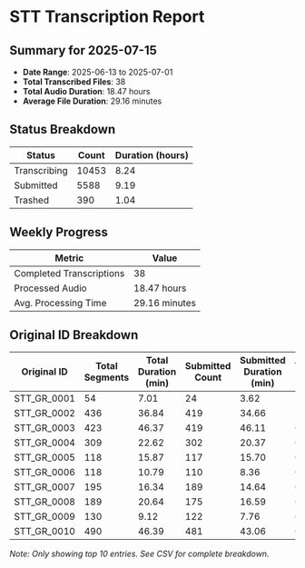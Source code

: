 # STT Transcription Report

## Summary for 2025-07-15

- **Date Range**: 2025-06-13 to 2025-07-01
- **Total Transcribed Files**: 38
- **Total Audio Duration**: 18.47 hours
- **Average File Duration**: 29.16 minutes

## Status Breakdown

| Status | Count | Duration (hours) |
|--------|-------|------------------|
| Transcribing | 10453 | 8.24 |
| Submitted | 5588 | 9.19 |
| Trashed | 390 | 1.04 |

## Weekly Progress

| Metric | Value |
|--------|-------|
| Completed Transcriptions | 38 |
| Processed Audio | 18.47 hours |
| Avg. Processing Time | 29.16 minutes |

## Original ID Breakdown

| Original ID | Total Segments | Total Duration (min) | Submitted Count | Submitted Duration (min) | Transcribing Count | Transcribing Duration (min) | Trashed Count | Trashed Duration (min) |
|-------------|---------------|----------------------|----------------|--------------------------|-------------------|----------------------------|--------------|--------------------------|
| STT_GR_0001 | 54 | 7.01 | 24 | 3.62 | 29 | 3.36 | 1 | 0.03 |
| STT_GR_0002 | 436 | 36.84 | 419 | 34.66 | 11 | 1.69 | 6 | 0.49 |
| STT_GR_0003 | 423 | 46.37 | 419 | 46.11 | 0 | 0.00 | 4 | 0.26 |
| STT_GR_0004 | 309 | 22.62 | 302 | 20.37 | 0 | 0.00 | 7 | 2.25 |
| STT_GR_0005 | 118 | 15.87 | 117 | 15.70 | 0 | 0.00 | 1 | 0.17 |
| STT_GR_0006 | 118 | 10.79 | 110 | 8.36 | 0 | 0.00 | 8 | 2.43 |
| STT_GR_0007 | 195 | 16.34 | 189 | 14.64 | 0 | 0.00 | 6 | 1.70 |
| STT_GR_0008 | 189 | 20.64 | 175 | 16.59 | 0 | 0.00 | 14 | 4.05 |
| STT_GR_0009 | 130 | 9.12 | 122 | 7.76 | 0 | 0.00 | 8 | 1.36 |
| STT_GR_0010 | 490 | 46.39 | 481 | 43.06 | 0 | 0.00 | 9 | 3.33 |

*Note: Only showing top 10 entries. See CSV for complete breakdown.*
